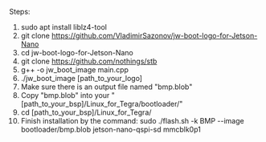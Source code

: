Steps:

1. sudo apt install liblz4-tool
2. git clone https://github.com/VladimirSazonov/jw-boot-logo-for-Jetson-Nano
3. cd jw-boot-logo-for-Jetson-Nano
4. git clone https://github.com/nothings/stb
5. g++ -o jw_boot_image main.cpp
6. ./jw_boot_image [path_to_your_logo]
7. Make sure there is an output file named "bmp.blob"
8. Copy "bmp.blob" into your "[path_to_your_bsp]/Linux_for_Tegra/bootloader/"
9. cd [path_to_your_bsp]/Linux_for_Tegra/
10. Finish installation by the command: sudo ./flash.sh -k BMP --image bootloader/bmp.blob  jetson-nano-qspi-sd mmcblk0p1
